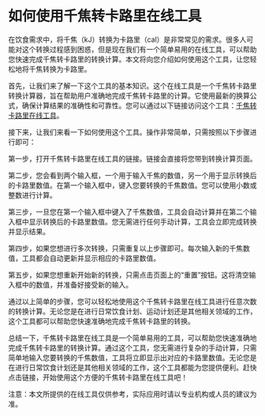 如何使用千焦转卡路里在线工具
==============

在饮食需求中，将千焦（kJ）转换为卡路里（cal）是非常常见的需求。很多人可能对这个转换过程感到困惑，但是现在我们有一个简单易用的在线工具，可以帮助您快速完成千焦转卡路里的转换计算。本文将向您介绍如何使用这个工具，让您轻松地将千焦转换为卡路里。

首先，让我们来了解一下这个工具的基本知识。这个在线工具是一个千焦转卡路里转换计算器，旨在帮助用户准确地完成千焦转卡路里的计算。它使用最新的换算公式，确保计算结果的准确性和可靠性。您可以通过以下链接访问这个工具：[千焦转卡路里在线工具](https://www.onlinecalculatorsfree.com/zh-cn/convert/kilojoules-to-calories.html)。

接下来，让我们来看一下如何使用这个工具。操作非常简单，只需按照以下步骤进行即可：

第一步，打开千焦转卡路里在线工具的链接。链接会直接将您带到转换计算页面。

第二步，您会看到两个输入框，一个用于输入千焦的数值，另一个用于显示转换后的卡路里数值。在第一个输入框中，键入您要转换的千焦数值。您可以使用小数或整数进行计算。

第三步，一旦您在第一个输入框中键入了千焦数值，工具会自动计算并在第二个输入框中显示转换后的卡路里数值。您无需进行任何手动计算，工具会立即完成转换并显示结果。

第四步，如果您想进行多次转换，只需重复以上步骤即可。每次输入新的千焦数值，工具都会自动更新并显示相应的卡路里数值。

第五步，如果您想重新开始新的转换，只需点击页面上的“重置”按钮。这将清空输入框中的数值，并准备好接受新的输入。

通过以上简单的步骤，您可以轻松地使用这个千焦转卡路里在线工具进行任意次数的转换计算。无论您是在进行日常饮食计划、运动计划还是其他相关领域的工作，这个工具都可以帮助您快速准确地完成千焦转卡路里的转换。

总结一下，千焦转卡路里在线工具是一个简单易用的工具，可以帮助您快速准确地完成千焦转卡路里的转换计算。通过这个工具，您无需进行复杂的手动计算，只需简单地输入您要转换的千焦数值，工具将立即显示出对应的卡路里数值。无论您是在进行日常饮食计划还是其他相关领域的工作，这个工具都能为您提供便利。赶快点击链接，开始使用这个方便的千焦转卡路里在线工具吧！

注意：本文所提供的在线工具仅供参考，实际应用时请以专业机构或人员的建议为准。